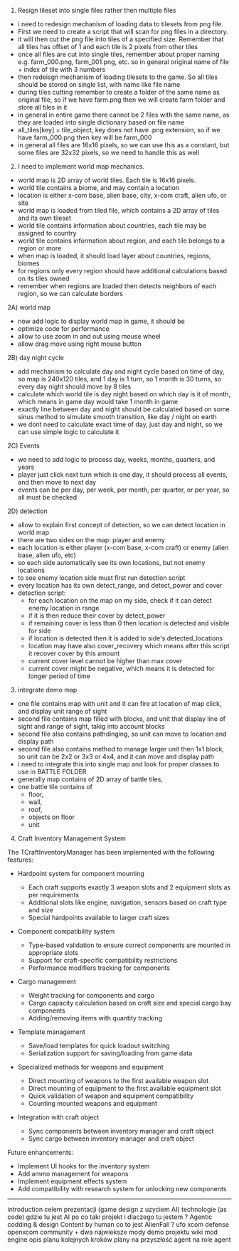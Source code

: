 1) Resign tileset into single files rather then multiple files

- i need to redesign mechanism of loading data to tilesets from png file. 
- First we need to create a script that will scan for png files in a directory.
- it will then cut the png file into tiles of a specified size. Remember that all tiles has offset of 1 and each tile is 2 pixels from other tiles
- once all files are cut into single tiles, remember about proper naming e.g. farm_000.png, farm_001.png, etc. so in general original name of file + index of tile with 3 numbers
- then redeisgn mechanism of loading tilesets to the game. So all tiles should be stored on single list, with name like file name
- during tiles cutting remember to create a folder of the same name as original file, so if we have farm.png then we will create farm folder and store all tiles in it
- in general in entire game there cannot be 2 files with the same name, as they are loaded into single dictionary based on file name
- all_tiles[key] = tile_object, key does not have .png extension, so if we have farm_000.png then key will be farm_000
- in general all files are 16x16 pixels, so we can use this as a constant, but some files are 32x32 pixels, so we need to handle this as well





2) I need to implement world map mechanics. 

- world map is 2D array of world tiles. Each tile is 16x16 pixels. 
- world tile contains a biome, and may contain a location 
- location is either x-com base, alien base, city, x-com craft, alien ufo, or site
- world map is loaded from tiled file, which contains a 2D array of tiles and its own tileset
- world tile contains information about countries, each tile may be assigned to country
- world tile contains information about region, and each tile belongs to a region or more
- when map is loaded, it should load layer about countries, regions, biomes 
- for regions only every region should have additional calculations based on its tiles owned
- remember when regions are loaded then detects neighbors of each region, so we can calculate borders

2A) world map 
- now add logic to display world map in game, it should be 
- optimize code for performance 
- allow to use zoom in and out using mouse wheel
- allow drag move using right mouse button

2B) day night cycle
- add mechanism to calculate day and night cycle based on time of day, so map is 240x120 tiles, and 1 day is 1 turn, so 1 month is 30 turns, so every day night should move by 8 tiles
- calculate which world tile is day night based on which day is it of month, which means in game day would take 1 month in game
- exactly line between day and night should be calculated based on some sinus method to simulate smooth transition, like day / night on earth
- we dont need to calculate exact time of day, just day and night, so we can use simple logic to calculate it

2C) Events 
- we need to add logic to process day, weeks, months, quarters, and years 
- player just click next turn which is one day, it should process all events, and then move to next day 
- events can be per day, per week, per month, per quarter, or per year, so all must be checked

2D) detection
- allow to explain first concept of detection, so we can detect location in world map
- there are two sides on the map: player and enemy
- each location is either player (x-com base, x-com craft) or enemy (alien base, alien ufo, etc)
- so each side automatically see its own locations, but not enemy locations
- to see enemy location side must first run detection script 
- every location has its own detect_range, and detect_power and cover 
- detection script: 
  - for each location on the map on my side, check if it can detect enemy location in range
  - if it is then reduce their cover by detect_power
  - if remaining cover is less than 0 then location is detected and visible for side
  - if location is detected then it is added to side's detected_locations
  - location may have also cover_recovery which means after this script it recover cover by this amount
  - current cover level cannot be higher than max cover
  - current cover might be negative, which means it is detected for longer period of time

3) integrate demo map

- one file contains map with unit and it can fire at location of map click, and display unit range of sight
- second file contains map filled with blocks, and unit that display line of sight and range of sight, takig into account blocks
- second file also contains pathdinging, so unit can move to location and display path
- second file also contains method to manage larger unit then 1x1 block, so unit can be 2x2 or 3x3 or 4x4, and it can move and display path
- i need to integrate this into single map and look for proper classes to use in BATTLE FOLDER
- generally map contains of 2D array of battle tiles, 
- one battle tile contains of 
  - floor, 
  - wall, 
  - roof, 
  - objects on floor
  - unit 



4) Craft Inventory Management System

The TCraftInventoryManager has been implemented with the following features:

- Hardpoint system for component mounting
  - Each craft supports exactly 3 weapon slots and 2 equipment slots as per requirements
  - Additional slots like engine, navigation, sensors based on craft type and size
  - Special hardpoints available to larger craft sizes

- Component compatibility system
  - Type-based validation to ensure correct components are mounted in appropriate slots
  - Support for craft-specific compatibility restrictions
  - Performance modifiers tracking for components

- Cargo management
  - Weight tracking for components and cargo
  - Cargo capacity calculation based on craft size and special cargo bay components
  - Adding/removing items with quantity tracking

- Template management
  - Save/load templates for quick loadout switching
  - Serialization support for saving/loading from game data

- Specialized methods for weapons and equipment
  - Direct mounting of weapons to the first available weapon slot
  - Direct mounting of equipment to the first available equipment slot
  - Quick validation of weapon and equipment compatibility
  - Counting mounted weapons and equipment

- Integration with craft object
  - Sync components between inventory manager and craft object
  - Sync cargo between inventory manager and craft object

Future enhancements:
- Implement UI hooks for the inventory system
- Add ammo management for weapons
- Implement equipment effects system
- Add compatibility with research system for unlocking new components

-------------------------------------------------

 introduction
 celem prezentacji (game design z uzyciem AI)
 technologie (as code)
 gdzie tu jest AI 
 po co taki projekt i dlaczego tu jestem ?
    Agentic codding & design
    Content by human
 co to jest AlienFall ?
    ufo xcom defense 
    openxcom community + dwa najwieksze mody 
 demo projektu
    wiki
    mod
    engine
 opis planu kolejnych kroków
 plany na przyszłość
    agent na role
    agent

